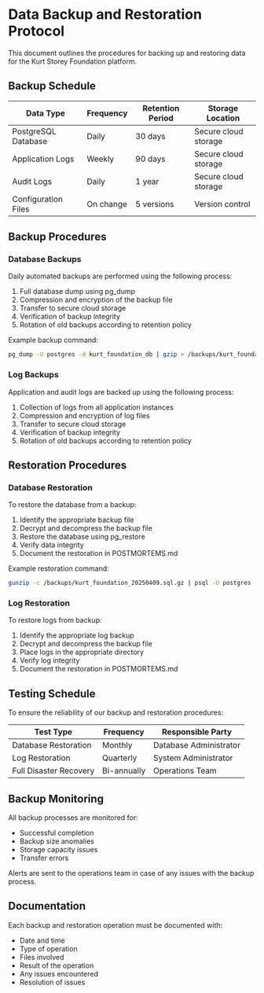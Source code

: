 # Data Backup and Restoration Protocol

This document outlines the procedures for backing up and restoring data for the Kurt Storey Foundation platform.

## Backup Schedule

| Data Type | Frequency | Retention Period | Storage Location |
|-----------|-----------|------------------|------------------|
| PostgreSQL Database | Daily | 30 days | Secure cloud storage |
| Application Logs | Weekly | 90 days | Secure cloud storage |
| Audit Logs | Daily | 1 year | Secure cloud storage |
| Configuration Files | On change | 5 versions | Version control |

## Backup Procedures

### Database Backups

Daily automated backups are performed using the following process:

1. Full database dump using pg_dump
2. Compression and encryption of the backup file
3. Transfer to secure cloud storage
4. Verification of backup integrity
5. Rotation of old backups according to retention policy

Example backup command:
```bash
pg_dump -U postgres -d kurt_foundation_db | gzip > /backups/kurt_foundation_$(date +%Y%m%d).sql.gz
```

### Log Backups

Application and audit logs are backed up using the following process:

1. Collection of logs from all application instances
2. Compression and encryption of log files
3. Transfer to secure cloud storage
4. Verification of backup integrity
5. Rotation of old backups according to retention policy

## Restoration Procedures

### Database Restoration

To restore the database from a backup:

1. Identify the appropriate backup file
2. Decrypt and decompress the backup file
3. Restore the database using pg_restore
4. Verify data integrity
5. Document the restoration in POSTMORTEMS.md

Example restoration command:
```bash
gunzip -c /backups/kurt_foundation_20250409.sql.gz | psql -U postgres -d kurt_foundation_db
```

### Log Restoration

To restore logs from backup:

1. Identify the appropriate log backup
2. Decrypt and decompress the backup file
3. Place logs in the appropriate directory
4. Verify log integrity
5. Document the restoration in POSTMORTEMS.md

## Testing Schedule

To ensure the reliability of our backup and restoration procedures:

| Test Type | Frequency | Responsible Party |
|-----------|-----------|-------------------|
| Database Restoration | Monthly | Database Administrator |
| Log Restoration | Quarterly | System Administrator |
| Full Disaster Recovery | Bi-annually | Operations Team |

## Backup Monitoring

All backup processes are monitored for:
- Successful completion
- Backup size anomalies
- Storage capacity issues
- Transfer errors

Alerts are sent to the operations team in case of any issues with the backup process.

## Documentation

Each backup and restoration operation must be documented with:
- Date and time
- Type of operation
- Files involved
- Result of the operation
- Any issues encountered
- Resolution of issues
